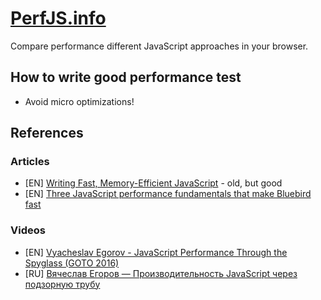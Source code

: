 # [PerfJS.info](//perfjs.info)
Compare performance different JavaScript approaches in your browser.

## How to write good performance test

* Avoid micro optimizations!

## References

### Articles

* [EN] [Writing Fast, Memory-Efficient JavaScript](https://goo.gl/RFi2a1) - old, but good
* [EN] [Three JavaScript performance fundamentals that make Bluebird fast](http://goo.gl/7q4sPG)

### Videos

* [EN] [Vyacheslav Egorov - JavaScript Performance Through the Spyglass (GOTO 2016)](http://goo.gl/7ILVX3)
* [RU] [Вячеслав Егоров — Производительность JavaScript через подзорную трубу](http://goo.gl/Z2Mrwp)
